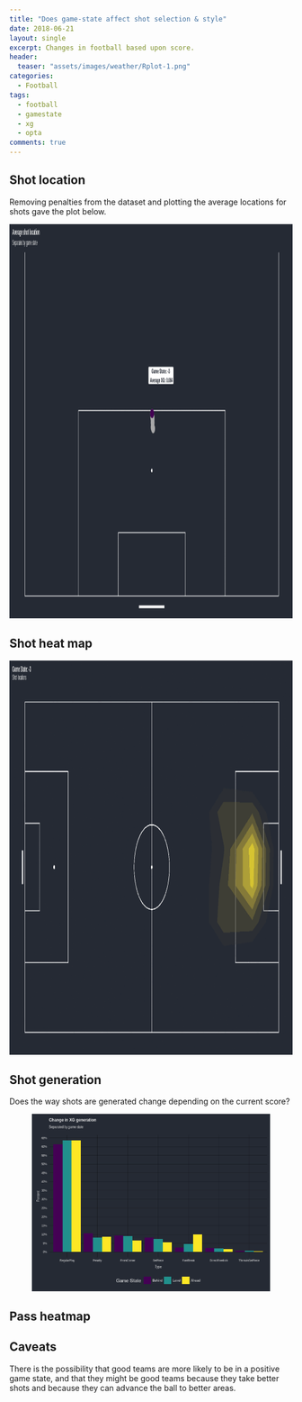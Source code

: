 ```yaml
---
title: "Does game-state affect shot selection & style"
date: 2018-06-21
layout: single
excerpt: Changes in football based upon score.
header:
  teaser: "assets/images/weather/Rplot-1.png"
categories:
  - Football
tags:
  - football
  - gamestate
  - xg
  - opta
comments: true
---
```


## Shot location
Removing penalties from the dataset and plotting the average locations for shots gave the plot below.

<img src="/assets/images/avgshot.gif" width='1220' height='700'/>

## Shot heat map

<img src="/assets/images/gamestatelocation.gif" width='1220' height='700'/>

## Shot generation
Does the way shots are generated change depending on the current score?

<figure class='centre'>
	<a href="/assets/images/buildup.png"><img src="/assets/images/buildup.png"></a>
</figure>

## Pass heatmap

## Caveats
There is the possibility that good teams are more likely to be in a positive game state, and that they might be good teams because they take better shots and because they can advance the ball to better areas.
